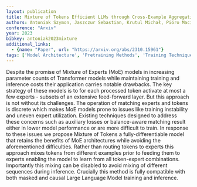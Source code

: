 ```yaml
---
layout: publication
title: Mixture of Tokens Efficient LLMs through Cross-Example Aggregation
authors: Antoniak Szymon, Jaszczur Sebastian, Krutul Michał, Pióro Maciej, Krajewski Jakub, Ludziejewski Jan, Odrzygóźdź Tomasz, Cygan Marek
conference: "Arxiv"
year: 2023
bibkey: antoniak2023mixture
additional_links:
  - {name: "Paper", url: "https://arxiv.org/abs/2310.15961"}
tags: ['Model Architecture', 'Pretraining Methods', 'Training Techniques', 'Transformer']
---
```

Despite the promise of Mixture of Experts (MoE) models in increasing parameter counts of Transformer models while maintaining training and inference costs their application carries notable drawbacks. The key strategy of these models is to for each processed token activate at most a few experts - subsets of an extensive feed-forward layer. But this approach is not without its challenges. The operation of matching experts and tokens is discrete which makes MoE models prone to issues like training instability and uneven expert utilization. Existing techniques designed to address these concerns such as auxiliary losses or balance-aware matching result either in lower model performance or are more difficult to train. In response to these issues we propose Mixture of Tokens a fully-differentiable model that retains the benefits of MoE architectures while avoiding the aforementioned difficulties. Rather than routing tokens to experts this approach mixes tokens from different examples prior to feeding them to experts enabling the model to learn from all token-expert combinations. Importantly this mixing can be disabled to avoid mixing of different sequences during inference. Crucially this method is fully compatible with both masked and causal Large Language Model training and inference.
